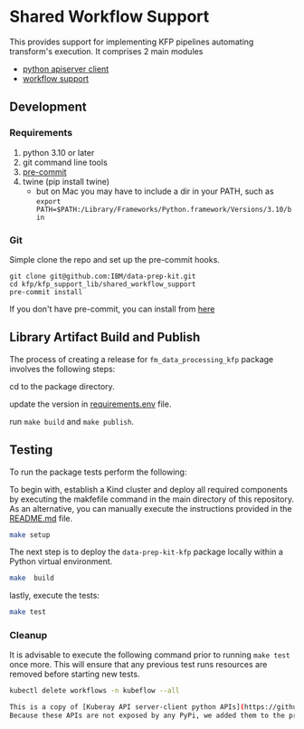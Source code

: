 # Shared Workflow Support

This provides support for implementing KFP pipelines automating transform's execution.
It comprises 2 main modules

* [python apiserver client](src/python_apiserver_client/README.md) 
* [workflow support](src/runtime_utils/README.md)

## Development

### Requirements
1. python 3.10 or later
2. git command line tools
3. [pre-commit](https://pre-commit.com/)
4. twine (pip install twine)
    * but on Mac you may have to include a dir in your PATH, such as `export PATH=$PATH:/Library/Frameworks/Python.framework/Versions/3.10/bin`

### Git
Simple clone the repo and set up the pre-commit hooks.
```shell
git clone git@github.com:IBM/data-prep-kit.git
cd kfp/kfp_support_lib/shared_workflow_support
pre-commit install
```
If you don't have pre-commit, you can install from [here](https://pre-commit.com/)

## Library Artifact Build and Publish

The process of creating a release for `fm_data_processing_kfp` package  involves the following steps:

cd to the package directory.

update the version in [requirements.env](../../requirements.env) file.

run `make build` and `make publish`.

## Testing

To run the package tests perform the following:

To begin with, establish a Kind cluster and deploy all required components by executing the makfefile command in the main directory of this repository. As an alternative, you can manually execute the instructions provided in the [README.md](../../kind/README.md) file.

```bash
make setup
```

The next step is to deploy the `data-prep-kit-kfp` package locally within a Python virtual environment.

```bash
make  build
```

lastly, execute the tests:

```bash
make test
```

### Cleanup

It is advisable to execute the following command prior to running `make test` once more. This will ensure that any 
previous test runs resources are removed before starting new tests.

```bash
kubectl delete workflows -n kubeflow --all

This is a copy of [Kuberay API server-client python APIs](https://github.com/ray-project/kuberay/tree/master/clients/python-apiserver-client)
Because these APIs are not exposed by any PyPi, we added them to the project